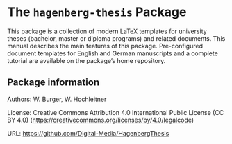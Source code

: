 # The `hagenberg-thesis` Package

This package is a collection of modern LaTeX templates for university theses (bachelor, 
master or diploma programs) and related documents.
This manual describes the main features of this package. Pre-configured document
templates for English and German manuscripts and a complete tutorial are available
on the package’s home repository.


## Package information

Authors:
	W. Burger, W. Hochleitner

License:
	Creative Commons Attribution 4.0 International Public License (CC BY 4.0)
	(https://creativecommons.org/licenses/by/4.0/legalcode)
	
URL:
	https://github.com/Digital-Media/HagenbergThesis

